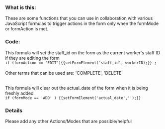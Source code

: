 ### What is this:
These are some functions that you can use in collaboration with various JavaScript formulas to trigger actions in the form only when the formMode or formAction is met.  

### Code:
This formula will set the staff_id on the form as the current worker's staff ID if they are editing the form<br>
`if (formAction == 'EDIT'){{setFormElement('staff_id', workerID);}} ;`<br><br>
Other terms that can be used are: 'COMPLETE', 'DELETE'<br><br>

This formula will clear out the actual_date of the form when it is being freshly added<br>
`if (formMode == 'ADD' ) {{setFormElement('actual_date','');}}`

### Details
Please add any other Actions/Modes that are possible/helpful
